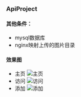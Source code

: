 ### ApiProject
#### 其他条件：
* mysql数据库
* nginx映射上传的图片目录

#### 效果图
* 主页
![主页](http://itzyf.qiniudn.com/20170704170534.jpg)
* 访问
![访问](http://itzyf.qiniudn.com/20170704170625.jpg)
* 添加
![添加](http://itzyf.qiniudn.com/20170704170608.jpg)


